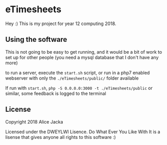 # eTimesheets

Hey :)
This is my project for year 12 computing 2018.

## Using the software

This is not going to be easy to get running, and it would be a bit of work to set up for other people (you need a mysql database that I don't have any more)

to run a server, execute the `start.sh` script, or run in a php7 enabled webserver with only the `./eTimesheets/public/` folder available

If run with `start.sh`, `php -S 0.0.0.0:3000 -t ./eTimesheets/public` or similar, some feedback is logged to the terminal

## License

Copyright 2018 Alice Jacka

Licensed under the DWEYLWI Lisence.
Do What Ever You Like With It is a lisense that gives anyone all rights to this software :)
